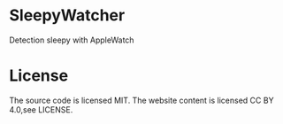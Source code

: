 # SleepyWatcher
Detection sleepy with AppleWatch

# License
The source code is licensed MIT. The website content is licensed CC BY 4.0,see LICENSE.
